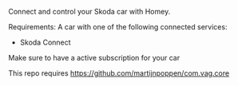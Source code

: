 Connect and control your Skoda car with Homey.

Requirements: A car with one of the following connected services:
 - Skoda Connect

 Make sure to have a active subscription for your car

 This repo requires https://github.com/martijnpoppen/com.vag.core